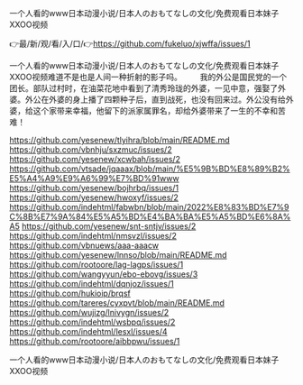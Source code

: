 一个人看的www日本动漫小说/日本人のおもてなしの文化/免费观看日本妹子XXOO视频

👉最/新/观/看/入/口/👉https://github.com/fukeluo/xjwffa/issues/1

一个人看的www日本动漫小说/日本人のおもてなしの文化/免费观看日本妹子XXOO视频难道不是也是人间一种折射的影子吗。
　　我的外公是国民党的一个团长。部队过村时，在油菜花地中看到了清秀玲珑的外婆，一见中意，强娶了外婆。外公在外婆的身上播了四颗种子后，直到战死，也没有回来过。外公没有给外婆，给这个家带来幸福，他留下的派家属罪名，却给外婆带来了一生的不幸和苦难！


https://github.com/yesenew/tlyihra/blob/main/README.md
https://github.com/vbnhju/sxzmuc/issues/2
https://github.com/yesenew/xcwbah/issues/2
https://github.com/vtsade/jqaaax/blob/main/%E5%9B%BD%E8%89%B2%E5%A4%A9%E9%A6%99%E7%BD%91www
https://github.com/yesenew/bojhrbq/issues/1
https://github.com/yesenew/hwoxyf/issues/2
https://github.com/indehtml/fabwbn/blob/main/2022%E8%83%BD%E7%9C%8B%E7%9A%84%E5%A5%BD%E4%BA%BA%E5%A5%BD%E6%8A%A5
https://github.com/yesenew/snt-sntjv/issues/2
https://github.com/indehtml/nmsvzl/issues/2
https://github.com/vbnuews/aaa-aaacw
https://github.com/yesenew/lnnso/blob/main/README.md
https://github.com/rootoore/lag-lagps/issues/1
https://github.com/wangyyun/ebo-ebovg/issues/3
https://github.com/indehtml/dqnjoz/issues/1
https://github.com/hukioip/brqsf
https://github.com/tareres/cyxpvt/blob/main/README.md
https://github.com/wujizg/lnivygn/issues/2
https://github.com/indehtml/wsbpq/issues/2
https://github.com/indehtml/lesxl/issues/4
https://github.com/rootoore/aibbpwu/issues/1

一个人看的www日本动漫小说/日本人のおもてなしの文化/免费观看日本妹子XXOO视频

